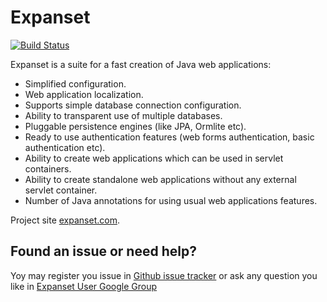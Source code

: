 Expanset
==========
[![Build Status](https://travis-ci.org/expanset/expanset.png?branch=master)](https://travis-ci.org/expanset/expanset)

Expanset is a suite for a fast creation of Java web applications:
* Simplified configuration.
* Web application localization.
* Supports simple database connection configuration.
* Ability to transparent use of multiple databases.
* Pluggable persistence engines (like JPA, Ormlite etc).
* Ready to use authentication features (web forms authentication, basic authentication etc).
* Ability to create web applications which can be used in servlet containers.
* Ability to create standalone web applications without any external servlet container.
* Number of Java annotations for using usual web applications features.

Project site [expanset.com](https://expanset.com/).

Found an issue or need help?
---
Yoy may register you issue in [Github issue tracker](https://github.com/expanset/expanset/issues?state=open)
or ask any question you like in [Expanset User Google Group](https://groups.google.com/forum/#!forum/expanset-user)

